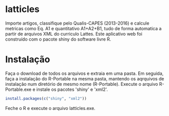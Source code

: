 # latticles

Importe artigos, classifique pelo Qualis-CAPES (2013-2016) e calcule metricas como Eq. A1 e quantitativo A1+A2+B1, tudo de forma automatica a partir de arquivos XML do curriculo Lattes.
Este aplicativo web foi construído com o pacote shiny do software livre R.

# Instalação

Faça o download de todos os arquivos e extraia em uma pasta. Em seguida, faça a instalação do R-Portable na mesma pasta, mantendo os aqrquivos de instalação num diretório de mesmo nome (R-Portable). 
Execute o arquivo R-Portable.exe e instale os pacotes 'shiny' e 'xml2'.

```r
install.packages(c("shiny", "xml2"))
```

Feche o R e execute o arquivo latticles.exe.
